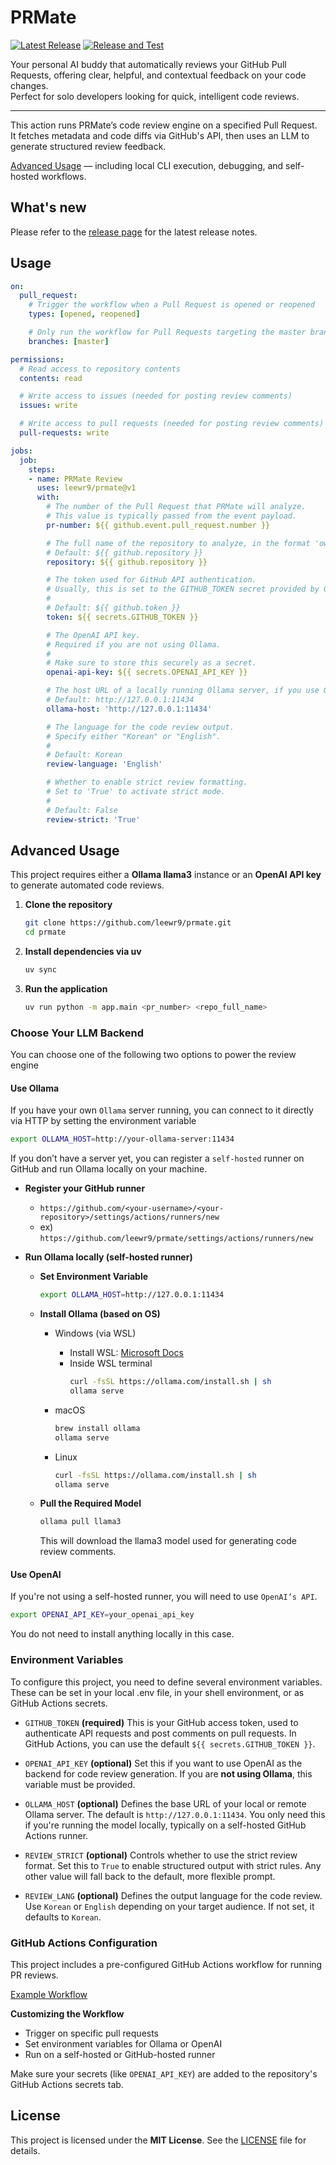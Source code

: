 # PRMate
[![Latest Release](https://img.shields.io/github/v/release/leewr9/prmate)](https://github.com/leewr9/prmate/releases)
[![Release and Test](https://github.com/leewr9/prmate/actions/workflows/test.yml/badge.svg)](https://github.com/leewr9/prmate/actions/workflows/test.yml)

Your personal AI buddy that automatically reviews your GitHub Pull Requests, offering clear, helpful, and contextual feedback on your code changes.  
Perfect for solo developers looking for quick, intelligent code reviews.

---

This action runs PRMate’s code review engine on a specified Pull Request.  
It fetches metadata and code diffs via GitHub's API, then uses an LLM to generate structured review feedback.

[Advanced Usage](#advanced-usage) — including local CLI execution, debugging, and self-hosted workflows.

## What's new

Please refer to the [release page](https://github.com/leewr9/prmate/releases/latest) for the latest release notes.

## Usage
```yml
on:
  pull_request:
    # Trigger the workflow when a Pull Request is opened or reopened
    types: [opened, reopened]

    # Only run the workflow for Pull Requests targeting the master branch
    branches: [master]

permissions:
  # Read access to repository contents
  contents: read

  # Write access to issues (needed for posting review comments)
  issues: write

  # Write access to pull requests (needed for posting review comments)
  pull-requests: write

jobs:
  job:
    steps:
    - name: PRMate Review
      uses: leewr9/prmate@v1
      with:
        # The number of the Pull Request that PRMate will analyze.
        # This value is typically passed from the event payload.
        pr-number: ${{ github.event.pull_request.number }}

        # The full name of the repository to analyze, in the format 'owner/repository'.
        # Default: ${{ github.repository }}
        repository: ${{ github.repository }}

        # The token used for GitHub API authentication.
        # Usually, this is set to the GITHUB_TOKEN secret provided by GitHub Actions.
        #
        # Default: ${{ github.token }}
        token: ${{ secrets.GITHUB_TOKEN }}

        # The OpenAI API key.
        # Required if you are not using Ollama.
        #
        # Make sure to store this securely as a secret.
        openai-api-key: ${{ secrets.OPENAI_API_KEY }}

        # The host URL of a locally running Ollama server, if you use Ollama.
        # Default: http://127.0.0.1:11434
        ollama-host: 'http://127.0.0.1:11434'

        # The language for the code review output.
        # Specify either "Korean" or "English".
        #
        # Default: Korean
        review-language: 'English'

        # Whether to enable strict review formatting.
        # Set to 'True' to activate strict mode.
        #
        # Default: False
        review-strict: 'True'
```

## Advanced Usage
This project requires either a **Ollama llama3** instance or an **OpenAI API key** to generate automated code reviews.

1. **Clone the repository**
    ```bash
    git clone https://github.com/leewr9/prmate.git
    cd prmate
    ```

2. **Install dependencies via uv**
    ```bash
    uv sync
    ```

3. **Run the application**
    ```bash
    uv run python -m app.main <pr_number> <repo_full_name>
    ```

### Choose Your LLM Backend
You can choose one of the following two options to power the review engine

#### Use Ollama
If you have your own `Ollama` server running, you can connect to it directly via HTTP by setting the environment variable

```bash
export OLLAMA_HOST=http://your-ollama-server:11434
```

If you don’t have a server yet, you can register a `self-hosted` runner on GitHub and run Ollama locally on your machine.

- **Register your GitHub runner**
    - `https://github.com/<your-username>/<your-repository>/settings/actions/runners/new`
    - ex) `https://github.com/leewr9/prmate/settings/actions/runners/new`

- **Run Ollama locally (self-hosted runner)**
    - **Set Environment Variable**
        ```bash
        export OLLAMA_HOST=http://127.0.0.1:11434
        ```

    - **Install Ollama (based on OS)**
        - Windows (via WSL)
            - Install WSL: [Microsoft Docs](https://learn.microsoft.com/en-us/windows/wsl/install)
            - Inside WSL terminal
                ```bash
                curl -fsSL https://ollama.com/install.sh | sh
                ollama serve
                ```

        - macOS
            ```bash
            brew install ollama
            ollama serve
            ```

        - Linux
            ```bash
            curl -fsSL https://ollama.com/install.sh | sh
            ollama serve
            ```
    - **Pull the Required Model**
        ```bash
        ollama pull llama3
        ```
        This will download the llama3 model used for generating code review comments.

#### Use OpenAI
If you're not using a self-hosted runner, you will need to use `OpenAI’s API`.

```bash
export OPENAI_API_KEY=your_openai_api_key
```
You do not need to install anything locally in this case.


### Environment Variables
To configure this project, you need to define several environment variables. These can be set in your local .env file, in your shell environment, or as GitHub Actions secrets.

- `GITHUB_TOKEN` **(required)**
This is your GitHub access token, used to authenticate API requests and post comments on pull requests.
In GitHub Actions, you can use the default `${{ secrets.GITHUB_TOKEN }}`.

- `OPENAI_API_KEY` **(optional)**
Set this if you want to use OpenAI as the backend for code review generation.
If you are **not using Ollama**, this variable must be provided.

- `OLLAMA_HOST` **(optional)**
Defines the base URL of your local or remote Ollama server.
The default is `http://127.0.0.1:11434`.
You only need this if you're running the model locally, typically on a self-hosted GitHub Actions runner.

- `REVIEW_STRICT` **(optional)**
Controls whether to use the strict review format.
Set this to `True` to enable structured output with strict rules.
Any other value will fall back to the default, more flexible prompt.

- `REVIEW_LANG` **(optional)**
Defines the output language for the code review.
Use `Korean` or `English` depending on your target audience.
If not set, it defaults to `Korean`.


### GitHub Actions Configuration
This project includes a pre-configured GitHub Actions workflow for running PR reviews.

[Example Workflow](https://github.com/leewr9/prmate/blob/master/.github/workflows/example.yml)

**Customizing the Workflow**
- Trigger on specific pull requests
- Set environment variables for Ollama or OpenAI
- Run on a self-hosted or GitHub-hosted runner

Make sure your secrets (like `OPENAI_API_KEY`) are added to the repository's GitHub Actions secrets tab.


## License  
This project is licensed under the **MIT License**. See the [LICENSE](LICENSE) file for details.  

